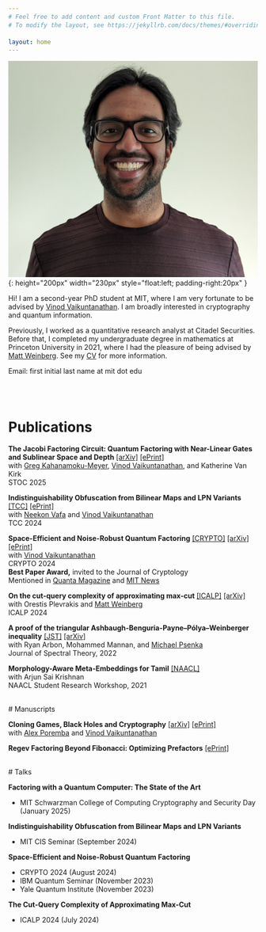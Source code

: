 ```yaml
---
# Feel free to add content and custom Front Matter to this file.
# To modify the layout, see https://jekyllrb.com/docs/themes/#overriding-theme-defaults

layout: home
---
```


![headshot](assets/headshot.jpg){: height="200px" width="230px" style="float:left; padding-right:20px" }

Hi! I am a second-year PhD student at MIT, where I am very fortunate to be advised by [Vinod Vaikuntanathan](https://people.csail.mit.edu/vinodv). I am broadly interested in cryptography and quantum information.

Previously, I worked as a quantitative research analyst at Citadel Securities. Before that, I completed my undergraduate degree in mathematics at Princeton University in 2021, where I had the pleasure of being advised by [Matt Weinberg](https://www.cs.princeton.edu/~smattw/). See my [CV](CV.markdown) for more information.

Email: first initial last name at mit dot edu

<br/><br/>
# Publications

**The Jacobi Factoring Circuit: Quantum Factoring with Near-Linear Gates and Sublinear Space and Depth** [[arXiv]](https://arxiv.org/abs/2412.12558) [[ePrint]](https://eprint.iacr.org/2024/2034)<br/>
with [Greg Kahanamoku-Meyer](https://gregkm.me/), [Vinod Vaikuntanathan](https://people.csail.mit.edu/vinodv), and Katherine Van Kirk<br/>
STOC 2025<br/>

**Indistinguishability Obfuscation from Bilinear Maps and LPN Variants** [[TCC]](https://link.springer.com/chapter/10.1007/978-3-031-78023-3_1) [[ePrint]](https://eprint.iacr.org/2024/856)<br/>
with [Neekon Vafa](https://neekonvafa.com/) and [Vinod Vaikuntanathan](https://people.csail.mit.edu/vinodv)<br/>
TCC 2024<br/>

**Space-Efficient and Noise-Robust Quantum Factoring** [[CRYPTO]](https://link.springer.com/chapter/10.1007/978-3-031-68391-6_4) [[arXiv]](https://arxiv.org/abs/2310.00899) [[ePrint]](https://eprint.iacr.org/2023/1501)<br/>
with [Vinod Vaikuntanathan](https://people.csail.mit.edu/vinodv)<br/>
CRYPTO 2024<br/>
**Best Paper Award,** invited to the Journal of Cryptology<br/>
Mentioned in [Quanta Magazine](https://www.quantamagazine.org/thirty-years-later-a-speed-boost-for-quantum-factoring-20231017/) and [MIT News](https://news.mit.edu/2024/toward-code-breaking-quantum-computer-0823)<br/>

**On the cut-query complexity of approximating max-cut** [[ICALP]](https://drops.dagstuhl.de/entities/document/10.4230/LIPIcs.ICALP.2024.115) [[arXiv]](https://arxiv.org/abs/2211.04506)<br/>
with Orestis Plevrakis and [Matt Weinberg](https://www.cs.princeton.edu/~smattw/)<br/>
ICALP 2024<br/>

**A proof of the triangular Ashbaugh-Benguria-Payne–Pólya–Weinberger inequality** [[JST]](https://ems.press/journals/jst/articles/7525210) [[arXiv]](https://arxiv.org/abs/2009.00927) <br/>
with Ryan Arbon, Mohammed Mannan, and [Michael Psenka](https://www.michaelpsenka.io/)<br/>
Journal of Spectral Theory, 2022<br/>

**Morphology-Aware Meta-Embeddings for Tamil** [[NAACL]](https://aclanthology.org/2021.naacl-srw.13/)<br/>
with Arjun Sai Krishnan<br/>
NAACL Student Research Workshop, 2021<br/>

<br/>
# Manuscripts

**Cloning Games, Black Holes and Cryptography** [[arXiv]](https://arxiv.org/abs/2411.04730) [[ePrint]](https://eprint.iacr.org/2024/1826)<br/>
with [Alex Poremba](https://www.mit.edu/~poremba/) and [Vinod Vaikuntanathan](https://people.csail.mit.edu/vinodv)<br/>

**Regev Factoring Beyond Fibonacci: Optimizing Prefactors** [[ePrint]](https://eprint.iacr.org/2024/636)<br/>

<br/>
# Talks

**Factoring with a Quantum Computer: The State of the Art**
- MIT Schwarzman College of Computing Cryptography and Security Day (January 2025)

**Indistinguishability Obfuscation from Bilinear Maps and LPN Variants**
- MIT CIS Seminar (September 2024)

**Space-Efficient and Noise-Robust Quantum Factoring**
- CRYPTO 2024 (August 2024)
- IBM Quantum Seminar (November 2023)
- Yale Quantum Institute (November 2023)

**The Cut-Query Complexity of Approximating Max-Cut**
- ICALP 2024 (July 2024)